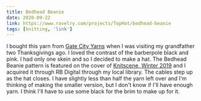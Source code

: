 ```yaml
---
title: Bedhead Beanie
date: 2020-09-22
link: https://www.ravelry.com/projects/TopHat/bedhead-beanie
tags: [knitting, 'link']
---
```


I bought this yarn from [Gate City Yarns](http://www.gatecityyarns.com/) when I was visiting my grandfather two Thanksgivings ago. I loved the
contrast of the barberpole black and pink. I had only one skein and so I decided to make a hat. The Bedhead Beanie
pattern is featured on the cover of [Knitscene, Winter 2019](https://www.interweave.com/product/knitscene-winter-2019-digital-edition/)
and I acquired it through RB Digital through my local library. The cables step up as the hat closes. I have slightly
less than half the yarn left over and I'm thinking of making the smaller version, but I don't know if I'll have enough yarn.
I think I'll have to use some black for the brim to make up for it.
